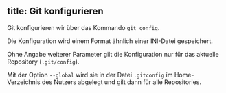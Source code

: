 title: Git konfigurieren
---

Git konfigurieren wir über das Kommando `git config`. 

Die Konfiguration wird einem Format ähnlich einer INI-Datei gespeichert. 

Ohne Angabe weiterer Parameter gilt die Konfiguration nur für das aktuelle
Repository (`.git/config`). 

Mit der Option `--global` wird sie in der Datei `.gitconfig` im Home-Verzeichnis 
des Nutzers abgelegt und gilt dann für alle Repositories.
